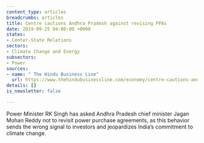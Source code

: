 ```yaml
---
content_type: articles
breadcrumbs: articles
title: Centre cautions Andhra Pradesh against revising PPAs
date: 2019-09-25 04:00:00 +0000
states:
- Center-State Relations
sectors:
- Climate Change and Energy
subsectors:
- Power
sources:
- name: " The Hindu Business Line"
  url: https://www.thehindubusinessline.com/economy/centre-cautions-andhra-pradesh-against-revising-ppas/article29475228.ece
details: []
is_newsletter: false

---
```

Power Minister RK Singh has asked Andhra Pradesh chief minister Jagan Mohan Reddy not to revisit power purchase agreements, as this behavior sends the wrong signal to investors and jeopardizes India’s commitment to climate change.
